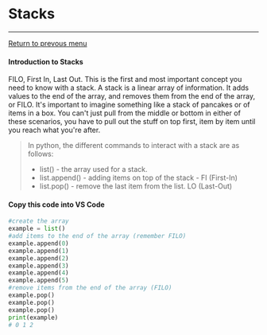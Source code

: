 # Stacks
---
[Return to prevous menu](0-welcome.md)
#### Introduction to Stacks
FILO, First In, Last Out. This is the first and most important concept you need to know with a stack. A stack is a linear array of information. It adds values to the end of the array, and removes them from the end of the array, or FILO. It's important to imagine something like a stack of pancakes or of items in a box. You can't just pull from the middle or bottom in either of these scenarios, you have to pull out the stuff on top first, item by item until you reach what you're after.

> In python, the different commands to interact with a stack are as follows:
> * list() - the array used for a stack. 
> * list.append() - adding items on top of the stack - FI (First-In)
> * list.pop() - remove the last item from the list. LO (Last-Out)
#### Copy this code into VS Code
```python
#create the array
example = list()
#add items to the end of the array (remember FILO)
example.append(0)
example.append(1)
example.append(2)
example.append(3)
example.append(4)
example.append(5)
#remove items from the end of the array (FILO)
example.pop()
example.pop()
example.pop()
print(example)
# 0 1 2
```
